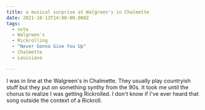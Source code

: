 ```yaml
---
title: a musical surprise at Walgreen's in Chalmette
date: 2021-10-13T14:00:00.000Z
tags:
  - note 
  - Walgreen's
  - Rickrolling
  - "Never Gonna Give You Up"
  - Chalmette
  - Louisiana

---
```


I was in line at the Walgreen's in Chalmette. They usually play countryish stuff but they put on something synthy from the 90s. It took me until the chorus to realize I was getting Rickrolled. I don't know if I've ever heard that song outside the context of a Rickroll.